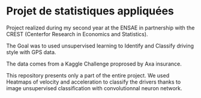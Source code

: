 # Projet de statistiques appliquées
Project realized during my second year at the ENSAE in partnership with the CREST (Centerfor Research in Economics and Statistics). 

The Goal was to used unsupervised learning to Identify and Classify driving style with GPS data.

The data comes from a Kaggle Challenge proprosed by Axa insurance. 

This repository presents only a part of the entire project. We used Heatmaps of velocity and acceleration to classify the drivers thanks to
image unsupervised classification with convolutionnal neuron network.
